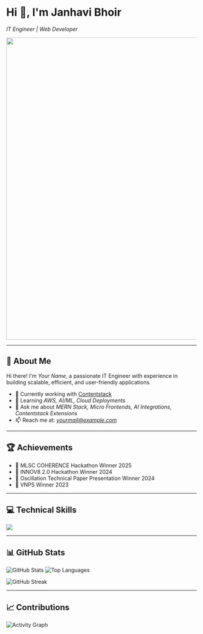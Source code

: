 # Hi 👋, I'm Janhavi Bhoir
*IT Engineer | Web Developer*

<img src="https://user-images.githubusercontent.com/0000000/000000.png" width="800"/>

---

## 🚀 About Me
Hi there! I'm *Your Name*, a passionate IT Engineer with experience in building scalable, efficient, and user-friendly applications.

- 🔭 Currently working with [Contentstack](https://www.contentstack.com/)  
- 🌱 Learning *AWS, AI/ML, Cloud Deployments*  
- 💬 Ask me about *MERN Stack, Micro Frontends, AI Integrations, Contentstack Extensions*  
- 📫 Reach me at: *yourmail@example.com*

---

## 🏆 Achievements
- 🥇 MLSC COHERENCE Hackathon Winner 2025  
- 🥇 INNOV8 2.0 Hackathon Winner 2024  
- 🥇 Oscillation Technical Paper Presentation Winner 2024  
- 🥇 VNPS Winner 2023  

---

## 💻 Technical Skills

<p align="left">
<img src="https://skillicons.dev/icons?i=js,ts,react,nodejs,express,mongodb,mysql,flutter,html,css,bootstrap,tailwind,docker,git,github,firebase,django,redis,linux,aws,python,java,c,cpp&perline=12" />
</p>

---

## 📊 GitHub Stats

![GitHub Stats](https://github-readme-stats.vercel.app/api?username=YOURUSERNAME&show_icons=true&theme=radical)
![Top Languages](https://github-readme-stats.vercel.app/api/top-langs/?username=YOURUSERNAME&layout=compact&theme=radical)

![GitHub Streak](https://github-readme-streak-stats.herokuapp.com/?user=YOURUSERNAME&theme=radical)

---

## 📈 Contributions

![Activity Graph](https://github-readme-activity-graph.vercel.app/graph?username=YOURUSERNAME&theme=react-dark)
